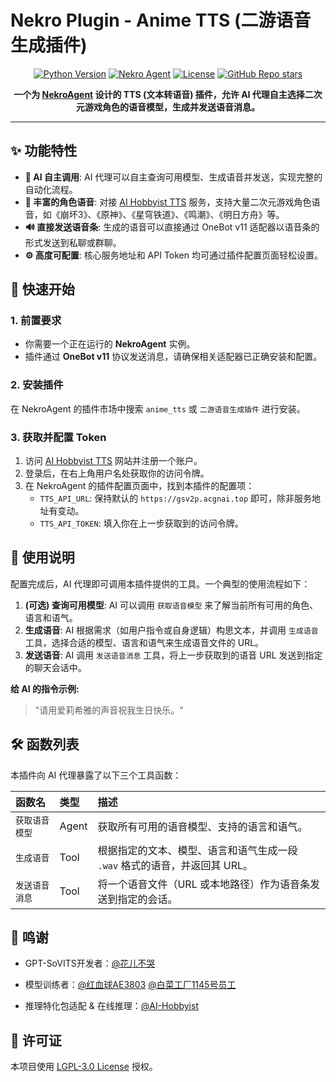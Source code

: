 # Nekro Plugin - Anime TTS (二游语音生成插件)

<div align="center">

[![Python Version](https://img.shields.io/badge/python-3.9%2B-blue)](https://www.python.org/)
[![Nekro Agent](https://img.shields.io/badge/Nekro_Agent-%3E%3D2.0.0-orange)](https://github.com/KroMiose/nekro-agent)
[![License](https://img.shields.io/github/license/Jerry-FaGe/nekro-plugin-anime-tts)](https://github.com/Jerry-FaGe/nekro-plugin-anime-tts/blob/main/LICENSE)
[![GitHub Repo stars](https://img.shields.io/github/stars/Jerry-FaGe/nekro-plugin-anime-tts?style=social)](https://github.com/Jerry-FaGe/nekro-plugin-anime-tts)

**一个为 [NekroAgent](https://github.com/KroMiose/nekro-agent) 设计的 TTS (文本转语音) 插件，允许 AI 代理自主选择二次元游戏角色的语音模型，生成并发送语音消息。**

</div>

---

## ✨ 功能特性

- **🤖 AI 自主调用**: AI 代理可以自主查询可用模型、生成语音并发送，实现完整的自动化流程。
- **🎤 丰富的角色语音**: 对接 [AI Hobbyist TTS](https://gsv.acgnai.top/) 服务，支持大量二次元游戏角色语音，如《崩坏3》、《原神》、《星穹铁道》、《鸣潮》、《明日方舟》等。
- **🔊 直接发送语音条**: 生成的语音可以直接通过 OneBot v11 适配器以语音条的形式发送到私聊或群聊。
- **⚙️ 高度可配置**: 核心服务地址和 API Token 均可通过插件配置页面轻松设置。

## 🚀 快速开始

### 1. 前置要求

- 你需要一个正在运行的 **NekroAgent** 实例。
- 插件通过 **OneBot v11** 协议发送消息，请确保相关适配器已正确安装和配置。

### 2. 安装插件

在 NekroAgent 的插件市场中搜索 `anime_tts` 或 `二游语音生成插件` 进行安装。

### 3. 获取并配置 Token

1.  访问 [AI Hobbyist TTS](https://gsv.acgnai.top/) 网站并注册一个账户。
2.  登录后，在右上角用户名处获取你的访问令牌。
3.  在 NekroAgent 的插件配置页面中，找到本插件的配置项：
    - `TTS_API_URL`: 保持默认的 `https://gsv2p.acgnai.top` 即可，除非服务地址有变动。
    - `TTS_API_TOKEN`: 填入你在上一步获取到的访问令牌。

## 🔧 使用说明

配置完成后，AI 代理即可调用本插件提供的工具。一个典型的使用流程如下：

1.  **(可选) 查询可用模型**: AI 可以调用 `获取语音模型` 来了解当前所有可用的角色、语言和语气。
2.  **生成语音**: AI 根据需求（如用户指令或自身逻辑）构思文本，并调用 `生成语音` 工具，选择合适的模型、语言和语气来生成语音文件的 URL。
3.  **发送语音**: AI 调用 `发送语音消息` 工具，将上一步获取到的语音 URL 发送到指定的聊天会话中。

**给 AI 的指令示例:**

> "请用爱莉希雅的声音祝我生日快乐。"

## 🛠️ 函数列表

本插件向 AI 代理暴露了以下三个工具函数：

| 函数名 | 类型 | 描述 |
| :--- | :--- | :--- |
| `获取语音模型` | Agent | 获取所有可用的语音模型、支持的语言和语气。 |
| `生成语音` | Tool | 根据指定的文本、模型、语言和语气生成一段 `.wav` 格式的语音，并返回其 URL。 |
| `发送语音消息` | Tool | 将一个语音文件（URL 或本地路径）作为语音条发送到指定的会话。 |

## 💖 鸣谢

- GPT-SoVITS开发者：[@花儿不哭](https://space.bilibili.com/5760446)

- 模型训练者：[@红血球AE3803](https://space.bilibili.com/6589795) [@白菜工厂1145号员工](https://space.bilibili.com/518098961)

- 推理特化包适配 & 在线推理：[@AI-Hobbyist](https://space.bilibili.com/1918820)

## 📄 许可证

本项目使用 [LGPL-3.0 License](https://www.gnu.org/licenses/lgpl-3.0) 授权。
